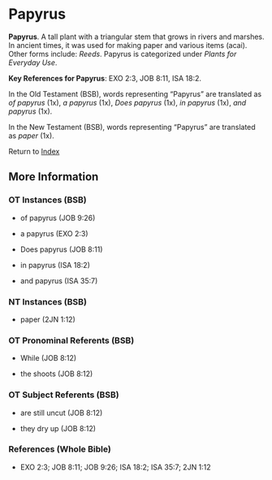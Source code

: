 # Papyrus
**Papyrus**. 
A tall plant with a triangular stem that grows in rivers and marshes. In ancient times, it was used for making paper and various items (acai). 
Other forms include: 
*Reeds*. 
Papyrus is categorized under _Plants for Everyday Use_. 


**Key References for Papyrus**: 
EXO 2:3, JOB 8:11, ISA 18:2. 


In the Old Testament (BSB), words representing “Papyrus” are translated as 
*of papyrus* (1x), *a papyrus* (1x), *Does papyrus* (1x), *in papyrus* (1x), *and papyrus* (1x). 


In the New Testament (BSB), words representing “Papyrus” are translated as 
*paper* (1x). 


Return to [Index](00-Index.md)

## More Information

### OT Instances (BSB)

* of papyrus (JOB 9:26)

* a papyrus (EXO 2:3)

* Does papyrus (JOB 8:11)

* in papyrus (ISA 18:2)

* and papyrus (ISA 35:7)



### NT Instances (BSB)

* paper (2JN 1:12)



### OT Pronominal Referents (BSB)

* While (JOB 8:12)

* the shoots (JOB 8:12)



### OT Subject Referents (BSB)

* are still uncut (JOB 8:12)

* they dry up (JOB 8:12)



### References (Whole Bible)

* EXO 2:3; JOB 8:11; JOB 9:26; ISA 18:2; ISA 35:7; 2JN 1:12



